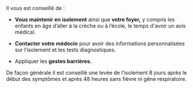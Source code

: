 <div class="conseil">
  Il vous est conseillé de :

  * **Vous maintenir en isolement** ainsi que **votre foyer,** y compris les enfants en âge d’aller à la crèche ou à l’école, le temps d'avoir un avis médical.

  * **Contacter votre médecin** pour avoir des informations personnalisées sur l’isolement et les tests diagnostiques.

  * Appliquer les **gestes barrières.**
</div>

<div class="info">
  De façon générale il est conseillé une levée de l’isolement 8 jours après le début des symptômes et après 48 heures sans fièvre ni gêne respiratoire.
</div>
